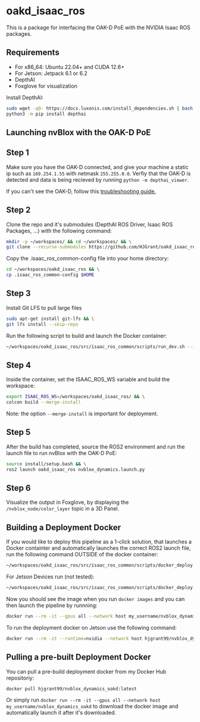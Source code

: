 # oakd_isaac_ros

This is a package for interfacing the OAK-D PoE with the NVIDIA Isaac ROS packages. 

## Requirements
 - For x86_64: Ubuntu 22.04+ and CUDA 12.6+ 
 - For Jetson: Jetpack 6.1 or 6.2
 - DepthAI
 - Foxglove for visualization

Install DepthAI: 
```bash
sudo wget -qO- https://docs.luxonis.com/install_dependencies.sh | bash && \
python3 -m pip install depthai
```

## Launching nvBlox with the OAK-D PoE
## Step 1 
Make sure you have the OAK-D connected, and give your machine a static ip such as ` 169.254.1.55 ` with netmask ` 255.255.0.0 `. Verfiy that the OAK-D is detected and data is being 
recieved by running ` python -m depthai_viewer `. 

If you can't see the OAK-D, follow this [troubleshooting guide.](https://docs.luxonis.com/hardware/platform/deploy/poe-deployment-guide#connected-to-the-same-lan-via-2-interfaces-wifi-ethernet)

## Step 2
Clone the repo and it's submodules (DepthAI ROS Driver, Isaac ROS Packages, ...) with the following command: 

```bash
mkdir -p ~/workspaces/ && cd ~/workspaces/ && \
git clone --recurse-submodules https://github.com/HJGrant/oakd_isaac_ros.git
```
Copy the .isaac_ros_common-config file into your home directory:
```bash
cd ~/workspaces/oakd_isaac_ros && \
cp .isaac_ros_common-config $HOME
```

## Step 3
Install Git LFS to pull large files
```bash
sudo apt-get install git-lfs && \
git lfs install --skip-repo
```

Run the following script to build and launch the Docker container:

```bash
~/workspaces/oakd_isaac_ros/src/isaac_ros_common/scripts/run_dev.sh --isaac_ros_dev_dir ~/workspaces/oakd_isaac_ros/
```

## Step 4
Inside the container, set the ISAAC_ROS_WS variable and build the workspace:

```bash
export ISAAC_ROS_WS=/workspaces/oakd_isaac_ros/ && \
colcon build --merge-install
```

Note: the option `--merge-install` is important for deployment. 

## Step 5
After the build has completed, source the ROS2 environment and run the launch file to run nvBlox with the OAK-D PoE:

```bash
source install/setup.bash && \
ros2 launch oakd_isaac_ros nvblox_dynamics.launch.py
```

## Step 6
Visualize the output in Foxglove, by displaying the `/nvblox_node/color_layer` topic in a 3D Panel. 


## Building a Deployment Docker
If you would like to deploy this pipeline as a 1-click solution, that launches a Docker containter and automatically launches the correct ROS2 launch file, run the following command OUTSIDE of the docker container: 

```bash
~/workspaces/oakd_isaac_ros/src/isaac_ros_common/scripts/docker_deploy.sh --base_image_key "x86_64.ros2_humble.oakd" --ros_ws ~/workspaces/oakd_isaac_ros --launch_package "oakd_isaac_ros" --launch_file "nvblox_dynamics.launch.py" -n "my_username/nvblox_dynamics_oakd" 
```

For Jetson Devices run (not tested):

```bash
~/workspaces/oakd_isaac_ros/src/isaac_ros_common/scripts/docker_deploy.sh --base_image_key "aarch64.ros2_humble.oakd" --ros_ws ~/workspaces/isaac_ros-dev --launch_package "oakd_isaac_ros" --launch_file "nvblox_dynamics.launch.py" -n "my_username/nvblox_dynamics_oakd_jetson_aarch64" 
```
Now you should see the image when you run `docker images` and you can then launch the pipeline by runnning: 

```bash
docker run --rm -it --gpus all --network host my_username/nvblox_dynamics_oakd 
```
To run the deployment docker on Jetson use the following command: 
```bash
docker run --rm -it --runtime=nvidia --network host hjgrant99/nvblox_dynamics_oakd_jetson_aarch64 
```

## Pulling a pre-built Deployment Docker
You can pull a pre-build deployment docker from my Docker Hub repositoriy: 

```bash
docker pull hjgrant99/nvblox_dynamics_oakd:latest
```

Or simply run `docker run --rm -it --gpus all --network host my_username/nvblox_dynamics_oakd` to download the docker image and automatically launch it after it's downloaded. 
